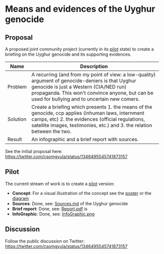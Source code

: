 # Means and evidences of the Uyghur genocide

## Proposal

A proposed joint community project (currently in its [pilot](Pilot) state) to create a briefing on the Uyghur genocide and its supporting evidences.

| Name     | Description                                                  |
| -------- | ------------------------------------------------------------ |
| Problem  | A recurring (and from my point of view: a low-quality) argument of genocide-deniers is that Uyghur genocide is just a Western (CIA/NED run) propaganda. This won't convince anyone, but can be used for bullying and to uncertain new comers. |
| Solution | Create a briefing which presents 1. the means of the genocide, ccp applies (inhuman laws, internment camps, etc) 2. the evidences (official regulations, satellite images, testimonies, etc.) and 3. the relation between the two. |
| Result   | An infographic and a brief report with sources.              |

See the initial proposal here: https://twitter.com/csomgyula/status/1346495545741873157

## Pilot
The current stream of work is to create a [pilot](Pilot) version:

* **Concept**: For a visual illustration of the concept see the [poster](Pilot/Concept/MeansAndEvidencesPoster.pdf) or the [diagram](Pilot/Concept/MeansAndEvidencesDiagram.pdf)
* **Sources**: Done, see: [Sources.md](Pilot/Sources.md) of the Uyghur genocide
* **Brief report**: Done, see: [Report.pdf](Pilot/Report/Report.pdf) is 
* **InfoGraphic**: Done, see: [InfoGraphic.png](Pilot/InfoGraphic/InfoGraphic.png)

## Discussion

Follow the public discussion on Twitter: https://twitter.com/csomgyula/status/1346495545741873157
